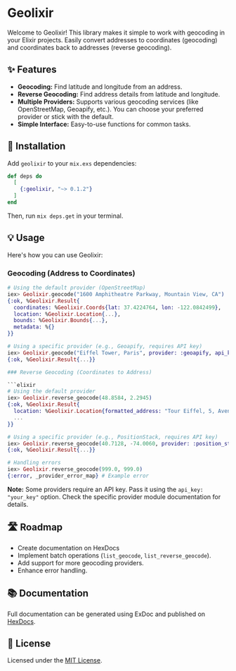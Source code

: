 # Geolixir

Welcome to Geolixir! This library makes it simple to work with geocoding in your Elixir projects. Easily convert addresses to coordinates (geocoding) and coordinates back to addresses (reverse geocoding).

## ✨ Features

*   **Geocoding:** Find latitude and longitude from an address.
*   **Reverse Geocoding:** Find address details from latitude and longitude.
*   **Multiple Providers:** Supports various geocoding services (like OpenStreetMap, Geoapify, etc.). You can choose your preferred provider or stick with the default.
*   **Simple Interface:** Easy-to-use functions for common tasks.

## 🚀 Installation

Add `geolixir` to your `mix.exs` dependencies:

```elixir
def deps do
  [
    {:geolixir, "~> 0.1.2"}
  ]
end
```

Then, run `mix deps.get` in your terminal.

## 💡 Usage

Here's how you can use Geolixir:

### Geocoding (Address to Coordinates)

```elixir
# Using the default provider (OpenStreetMap)
iex> Geolixir.geocode("1600 Amphitheatre Parkway, Mountain View, CA")
{:ok, %Geolixir.Result{
  coordinates: %Geolixir.Coords{lat: 37.4224764, lon: -122.0842499},
  location: %Geolixir.Location{...},
  bounds: %Geolixir.Bounds{...},
  metadata: %{}
}}

# Using a specific provider (e.g., Geoapify, requires API key)
iex> Geolixir.geocode("Eiffel Tower, Paris", provider: :geoapify, api_key: "YOUR_GEOAPIFY_KEY")
{:ok, %Geolixir.Result{...}}

### Reverse Geocoding (Coordinates to Address)

```elixir
# Using the default provider
iex> Geolixir.reverse_geocode(48.8584, 2.2945)
{:ok, %Geolixir.Result{
  location: %Geolixir.Location{formatted_address: "Tour Eiffel, 5, Avenue Anatole France, ...", ...},
  ...
}}

# Using a specific provider (e.g., PositionStack, requires API key)
iex> Geolixir.reverse_geocode(40.7128, -74.0060, provider: :position_stack, api_key: "YOUR_POSITIONSTACK_KEY")
{:ok, %Geolixir.Result{...}}

# Handling errors
iex> Geolixir.reverse_geocode(999.0, 999.0)
{:error, _provider_error_map} # Example error
```

**Note:** Some providers require an API key. Pass it using the `api_key: "your_key"` option. Check the specific provider module documentation for details.

## 🛣️ Roadmap

*   Create documentation on HexDocs
*   Implement batch operations (`list_geocode`, `list_reverse_geocode`).
*   Add support for more geocoding providers.
*   Enhance error handling.

## 📚 Documentation

Full documentation can be generated using ExDoc and published on [HexDocs](https://hexdocs.pm/geolixir).


## 📝 License

Licensed under the [MIT License](./LICENSE).
